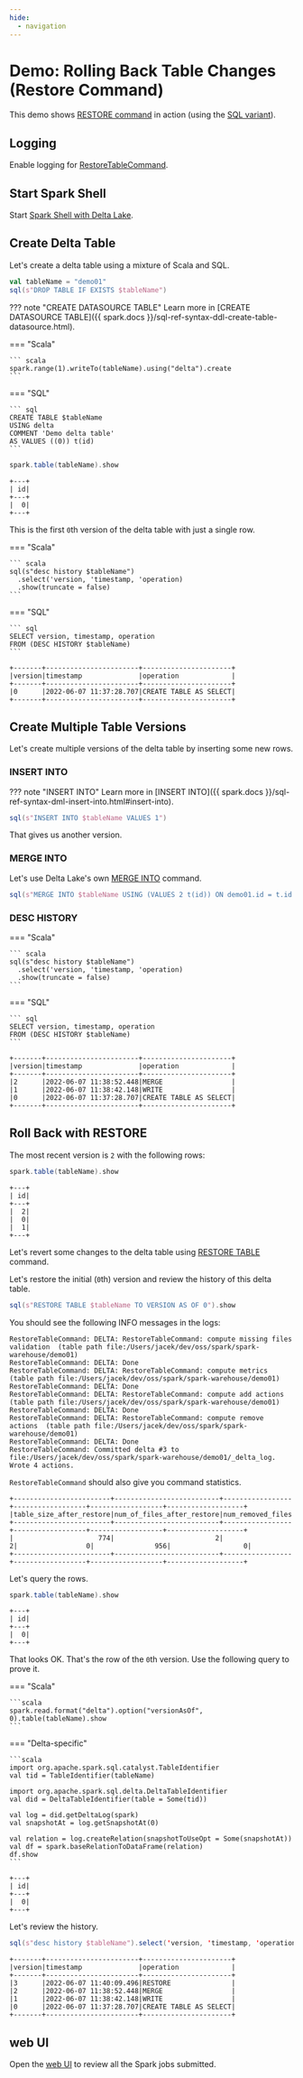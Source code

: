 ```yaml
---
hide:
  - navigation
---
```


# Demo: Rolling Back Table Changes (Restore Command)

This demo shows [RESTORE command](../commands/restore/index.md) in action (using the [SQL variant](../sql/index.md#RESTORE)).

## Logging

Enable logging for [RestoreTableCommand](../commands/restore/RestoreTableCommand.md#logging).

## Start Spark Shell

Start [Spark Shell with Delta Lake](../installation.md#spark-shell).

## Create Delta Table

Let's create a delta table using a mixture of Scala and SQL.

```scala
val tableName = "demo01"
sql(s"DROP TABLE IF EXISTS $tableName")
```

??? note "CREATE DATASOURCE TABLE"
    Learn more in [CREATE DATASOURCE TABLE]({{ spark.docs }}/sql-ref-syntax-ddl-create-table-datasource.html).

=== "Scala"

    ``` scala
    spark.range(1).writeTo(tableName).using("delta").create
    ```

=== "SQL"

    ``` sql
    CREATE TABLE $tableName
    USING delta
    COMMENT 'Demo delta table'
    AS VALUES ((0)) t(id)
    ```

```scala
spark.table(tableName).show
```

```text
+---+
| id|
+---+
|  0|
+---+
```

This is the first `0`th version of the delta table with just a single row.

=== "Scala"

    ``` scala
    sql(s"desc history $tableName")
      .select('version, 'timestamp, 'operation)
      .show(truncate = false)
    ```

=== "SQL"

    ``` sql
    SELECT version, timestamp, operation
    FROM (DESC HISTORY $tableName)
    ```

```text
+-------+-----------------------+----------------------+
|version|timestamp              |operation             |
+-------+-----------------------+----------------------+
|0      |2022-06-07 11:37:28.707|CREATE TABLE AS SELECT|
+-------+-----------------------+----------------------+
```

## Create Multiple Table Versions

Let's create multiple versions of the delta table by inserting some new rows.

### INSERT INTO

??? note "INSERT INTO"
    Learn more in [INSERT INTO]({{ spark.docs }}/sql-ref-syntax-dml-insert-into.html#insert-into).

```scala
sql(s"INSERT INTO $tableName VALUES 1")
```

That gives us another version.

### MERGE INTO

Let's use Delta Lake's own [MERGE INTO](../commands/merge/index.md) command.

```scala
sql(s"MERGE INTO $tableName USING (VALUES 2 t(id)) ON demo01.id = t.id WHEN NOT MATCHED THEN INSERT *")
```

### DESC HISTORY

=== "Scala"

    ``` scala
    sql(s"desc history $tableName")
      .select('version, 'timestamp, 'operation)
      .show(truncate = false)
    ```

=== "SQL"

    ``` sql
    SELECT version, timestamp, operation
    FROM (DESC HISTORY $tableName)
    ```

```text
+-------+-----------------------+----------------------+
|version|timestamp              |operation             |
+-------+-----------------------+----------------------+
|2      |2022-06-07 11:38:52.448|MERGE                 |
|1      |2022-06-07 11:38:42.148|WRITE                 |
|0      |2022-06-07 11:37:28.707|CREATE TABLE AS SELECT|
+-------+-----------------------+----------------------+
```

## Roll Back with RESTORE

The most recent version is `2` with the following rows:

```scala
spark.table(tableName).show
```

```text
+---+
| id|
+---+
|  2|
|  0|
|  1|
+---+
```

Let's revert some changes to the delta table using [RESTORE TABLE](../commands/restore/index.md) command.

Let's restore the initial (`0`th) version and review the history of this delta table.

```scala
sql(s"RESTORE TABLE $tableName TO VERSION AS OF 0").show
```

You should see the following INFO messages in the logs:

```text
RestoreTableCommand: DELTA: RestoreTableCommand: compute missing files validation  (table path file:/Users/jacek/dev/oss/spark/spark-warehouse/demo01)
RestoreTableCommand: DELTA: Done
RestoreTableCommand: DELTA: RestoreTableCommand: compute metrics  (table path file:/Users/jacek/dev/oss/spark/spark-warehouse/demo01)
RestoreTableCommand: DELTA: Done
RestoreTableCommand: DELTA: RestoreTableCommand: compute add actions  (table path file:/Users/jacek/dev/oss/spark/spark-warehouse/demo01)
RestoreTableCommand: DELTA: Done
RestoreTableCommand: DELTA: RestoreTableCommand: compute remove actions  (table path file:/Users/jacek/dev/oss/spark/spark-warehouse/demo01)
RestoreTableCommand: DELTA: Done
RestoreTableCommand: Committed delta #3 to file:/Users/jacek/dev/oss/spark/spark-warehouse/demo01/_delta_log. Wrote 4 actions.
```

`RestoreTableCommand` should also give you command statistics.

```text
+------------------------+--------------------------+-----------------+------------------+------------------+-------------------+
|table_size_after_restore|num_of_files_after_restore|num_removed_files|num_restored_files|removed_files_size|restored_files_size|
+------------------------+--------------------------+-----------------+------------------+------------------+-------------------+
|                     774|                         2|                2|                 0|               956|                  0|
+------------------------+--------------------------+-----------------+------------------+------------------+-------------------+
```

Let's query the rows.

```scala
spark.table(tableName).show
```

```text
+---+
| id|
+---+
|  0|
+---+
```

That looks OK. That's the row of the `0`th version. Use the following query to prove it.

=== "Scala"

    ```scala
    spark.read.format("delta").option("versionAsOf", 0).table(tableName).show
    ```

=== "Delta-specific"

    ```scala
    import org.apache.spark.sql.catalyst.TableIdentifier
    val tid = TableIdentifier(tableName)

    import org.apache.spark.sql.delta.DeltaTableIdentifier
    val did = DeltaTableIdentifier(table = Some(tid))

    val log = did.getDeltaLog(spark)
    val snapshotAt = log.getSnapshotAt(0)

    val relation = log.createRelation(snapshotToUseOpt = Some(snapshotAt))
    val df = spark.baseRelationToDataFrame(relation)
    df.show
    ```

```text
+---+
| id|
+---+
|  0|
+---+
```

Let's review the history.

```scala
sql(s"desc history $tableName").select('version, 'timestamp, 'operation).show(truncate = false)
```

```text
+-------+-----------------------+----------------------+
|version|timestamp              |operation             |
+-------+-----------------------+----------------------+
|3      |2022-06-07 11:40:09.496|RESTORE               |
|2      |2022-06-07 11:38:52.448|MERGE                 |
|1      |2022-06-07 11:38:42.148|WRITE                 |
|0      |2022-06-07 11:37:28.707|CREATE TABLE AS SELECT|
+-------+-----------------------+----------------------+
```

## web UI

Open the [web UI](http://localhost:4040) to review all the Spark jobs submitted.
